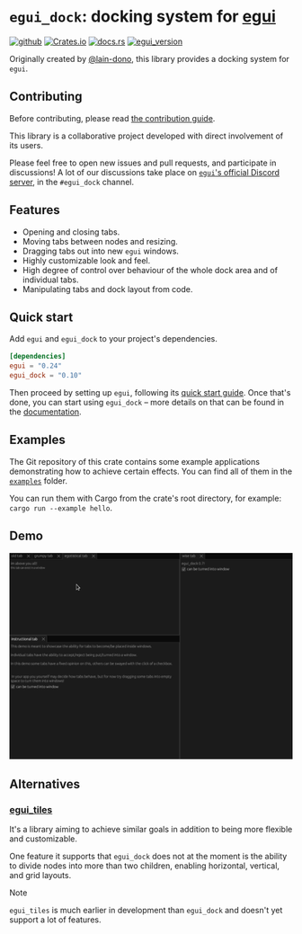 # `egui_dock`: docking system for [egui](https://github.com/emilk/egui)

[![github](https://img.shields.io/badge/github-Adanos020/egui_dock-8da0cb?logo=github)](https://github.com/Adanos020/egui_dock)
[![Crates.io](https://img.shields.io/crates/v/egui_dock)](https://crates.io/crates/egui_dock)
[![docs.rs](https://img.shields.io/docsrs/egui_dock)](https://docs.rs/egui_dock/)
[![egui_version](https://img.shields.io/badge/egui-0.25-blue)](https://github.com/emilk/egui)

Originally created by [@lain-dono](https://github.com/lain-dono), this library provides a docking system for `egui`.

## Contributing

Before contributing, please read [the contribution guide](CONTRIBUTING.md).

This library is a collaborative project developed with direct involvement of its users.

Please feel free to open new issues and pull requests, and participate in discussions!
A lot of our discussions take place on [`egui`'s official Discord server](https://discord.gg/JFcEma9bJq),
in the `#egui_dock` channel.

## Features

- Opening and closing tabs.
- Moving tabs between nodes and resizing.
- Dragging tabs out into new `egui` windows.
- Highly customizable look and feel.
- High degree of control over behaviour of the whole dock area and of individual tabs.
- Manipulating tabs and dock layout from code.

## Quick start

Add `egui` and `egui_dock` to your project's dependencies.

```toml
[dependencies]
egui = "0.24"
egui_dock = "0.10"
```

Then proceed by setting up `egui`, following its [quick start guide](https://github.com/emilk/egui#quick-start).
Once that's done, you can start using `egui_dock` – more details on that can be found in the
[documentation](https://docs.rs/egui_dock/latest/egui_dock/).

## Examples

The Git repository of this crate contains some example applications demonstrating how to achieve certain effects.
You can find all of them in the [`examples`](examples) folder.

You can run them with Cargo from the crate's root directory, for example: `cargo run --example hello`.

## Demo

![demo](images/demo.gif "Demo")

## Alternatives

### [egui_tiles](https://github.com/rerun-io/egui_tiles) 

It's a library aiming to achieve similar goals in addition to being more flexible and customizable.

One feature it supports that `egui_dock` does not at the moment is the ability to divide nodes into more than two children,
enabling horizontal, vertical, and grid layouts.

> [!NOTE]
> `egui_tiles` is much earlier in development than `egui_dock` and doesn't yet support a lot of features.
